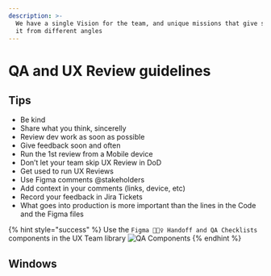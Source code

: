 ```yaml
---
description: >-
  We have a single Vision for the team, and unique missions that give support to
  it from different angles
---
```


# QA and UX Review guidelines

## Tips

* Be kind
* Share what you think, sincerelly
* Review dev work as soon as possible
* Give feedback soon and often
* Run the 1st review from a Mobile device
* Don’t let your team skip UX Review in DoD
* Get used to run UX Reviews
* Use Figma comments @stakeholders
* Add context in your comments (links, device, etc)
* Record your feedback in Jira Tickets
* What goes into production is more important than the lines in the Code and the Figma files

{% hint style="success" %}
Use the `Figma 🦸🏻‍♀️ Handoff and QA Checklists` components in the UX Team library
<img src="https://raw.githubusercontent.com/turolopezsanabria/design-systems-playbook/master/ASSETS/QA-components.png" alt="QA Components" data-size="line">
{% endhint %}

## Windows

